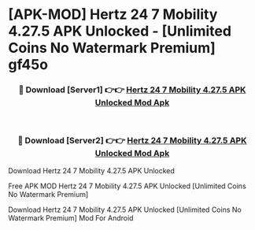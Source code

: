 # [APK-MOD] Hertz 24 7 Mobility 4.27.5 APK Unlocked - [Unlimited Coins No Watermark Premium] gf45o



<div align="center">
<h3>🔴 Download [Server1] 👉👉 <a href="https://momento.my/?title=Hertz_24_7_Mobility_4.27.5_APK_Unlocked">Hertz 24 7 Mobility 4.27.5 APK Unlocked Mod Apk</a></h3><br>

<h3>🔴 Download [Server2] 👉👉 <a href="https://momento.my/?title=Hertz_24_7_Mobility_4.27.5_APK_Unlocked">Hertz 24 7 Mobility 4.27.5 APK Unlocked Mod Apk</a></h3>
</div>



Download Hertz 24 7 Mobility 4.27.5 APK Unlocked 

Free APK MOD Hertz 24 7 Mobility 4.27.5 APK Unlocked [Unlimited Coins No Watermark Premium]

Download Hertz 24 7 Mobility 4.27.5 APK Unlocked [Unlimited Coins No Watermark Premium] Mod For Android

